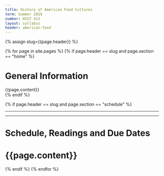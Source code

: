 ```yaml
---
title: History of American Food Cultures
term: Summer 2019
number: HIST 413
layout: syllabus
header: american-food
---
```


{% assign slug={{page.header}} %}

{% for page in site.pages %}
  {% if page.header == slug and page.section == "home" %}
  <div>
  <h1>General Information</h1>
  {{page.content}}
  </div>
  {% endif %}  

  {% if page.header == slug and page.section == "schedule" %}


  <div>
  <hr/><hr/>
    <h1>Schedule, Readings and Due Dates<h1>
    {{page.content}}
  </div>
  {% endif %}   
{% endfor %}  
